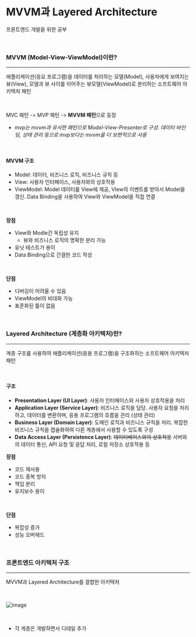 # MVVM과 Layered Architecture
프론트엔드 개발을 위한 공부

<br>

### MVVM (Model-View-ViewModel)이란?
---
애플리케이션(응요 프로그램)을 데이터를 처리하는 모델(Model), 사용자에게 보여지는 뷰(View), 모델과 뷰 사이를 이어주는 뷰모델(ViewModel)로 분리하는 소프트웨어 아키텍처 패턴

<br>

MVC 패턴 -> MVP 패턴 -> **MVVM 패턴**으로 등장
- *mvp는 mvvm과 유사한 패턴으로 Model-View-Presenter로 구성. 데이터 바인딩, 상태 관리 등으로 mvp보다는 mvvm을 더 보편적으로 사용*

<br>

#### MVVM 구조
- Model: 데이터, 비즈니스 로직, 비즈니스 규칙 등
- View: 사용자 인터페이스, 사용자와의 상호작용
- ViewModel: Model 데이터를 View에 제공, VIew의 이벤트를 받아서 Model을 갱신. Data Binding을 사용하여 View와 ViewModel을 직접 연결

<br>

**장점**
- View와 Modle간 독립성 유지
	- 뷰와 비즈니스 로직의 명확한 분리 가능
- 유닛 테스트가 용이
- Data Binding으로 간결한 코드 작성
<br>

**단점**
- 디버깅이 어려울 수 있음
- ViewModel의 비대화 가능
- 표준화된 틀이 없음

<br>

### Layered Architecture (계층화 아키텍처)란?
---
계층 구조를 사용하여 애플리케이션(응용 프로그램)을 구조화하는 소프트웨어 아키텍처 패턴

<br>

#### 구조
- **Presentation Layer (UI Layer)**: 사용자 인터페이스와 사용자 상호작용을 처리
- **Application Layer (Service Layer)**: 비즈니스 로직을 담당. 사용자 요청을 처리하고, 데이터를 변환하며, 응용 프로그램의 흐름을 관리 (상태 관리)
- **Business Layer (Domain Layer)**: 도메인 로직과 비즈니스 규칙을 처리. 복잡한 비즈니스 규칙을 캡슐화하여 다른 계층에서 사용할 수 있도록 구성
- **Data Access Layer (Persistence Layer)**: ~~데이터베이스와의 상호작용~~ 서버와의 데이터 통신, API 요청 및 응답 처리, 로컬 저장소 상호작용 등


**장점**
- 코드 재사용
- 코드 중복 방지
- 책임 분리
- 유지보수 용이

<br>

**단점**
- 복잡성 증가
- 성능 오버헤드

<br>

### 프론트엔드 아키텍처 구조
---
MVVM과 Layered Architecture를 결합한 아키텍처

<br>

![image](https://github.com/GWNU-Programing/weekly-study/assets/96871583/bae8338d-dc4d-4894-a34f-0050818cbd46)

<br>

- 각 계층은 개발하면서 디테일 추가

<br>
<br>

